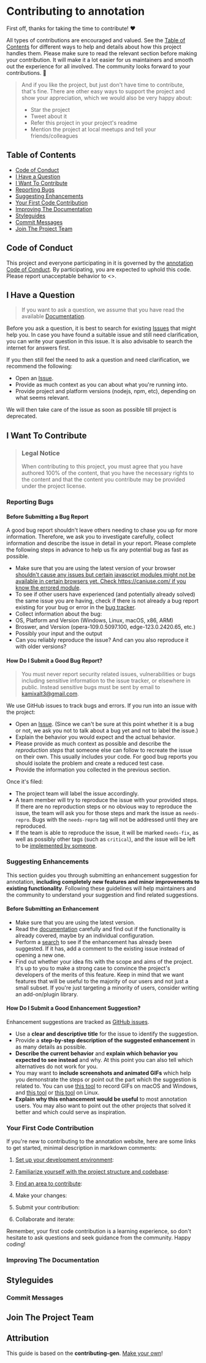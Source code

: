 <!-- omit in toc -->
# Contributing to annotation

First off, thanks for taking the time to contribute! ❤️

All types of contributions are encouraged and valued. See the [Table of Contents](#table-of-contents) for different ways to help and details about how this project handles them. Please make sure to read the relevant section before making your contribution. It will make it a lot easier for us maintainers and smooth out the experience for all involved. The community looks forward to your contributions. 🎉

> And if you like the project, but just don't have time to contribute, that's fine. There are other easy ways to support the project and show your appreciation, which we would also be very happy about:
> - Star the project
> - Tweet about it
> - Refer this project in your project's readme
> - Mention the project at local meetups and tell your friends/colleagues

<!-- omit in toc -->
## Table of Contents

- [Code of Conduct](#code-of-conduct)
- [I Have a Question](#i-have-a-question)
- [I Want To Contribute](#i-want-to-contribute)
- [Reporting Bugs](#reporting-bugs)
- [Suggesting Enhancements](#suggesting-enhancements)
- [Your First Code Contribution](#your-first-code-contribution)
- [Improving The Documentation](#improving-the-documentation)
- [Styleguides](#styleguides)
- [Commit Messages](#commit-messages)
- [Join The Project Team](#join-the-project-team)


## Code of Conduct

This project and everyone participating in it is governed by the
[annotation Code of Conduct](https://github.com/VlxtIykg/annotationblob/master/CODE_OF_CONDUCT.md).
By participating, you are expected to uphold this code. Please report unacceptable behavior
to <>.


## I Have a Question

> If you want to ask a question, we assume that you have read the available [Documentation](https://docs.kami.wtf/annotation).

Before you ask a question, it is best to search for existing [Issues](https://github.com/VlxtIykg/annotation/issues) that might help you. In case you have found a suitable issue and still need clarification, you can write your question in this issue. It is also advisable to search the internet for answers first.

If you then still feel the need to ask a question and need clarification, we recommend the following:

- Open an [Issue](https://github.com/VlxtIykg/annotation/issues/new).
- Provide as much context as you can about what you're running into.
- Provide project and platform versions (nodejs, npm, etc), depending on what seems relevant.

We will then take care of the issue as soon as possible till project is deprecated.

## I Want To Contribute

> ### Legal Notice <!-- omit in toc -->
> When contributing to this project, you must agree that you have authored 100% of the content, that you have the necessary rights to the content and that the content you contribute may be provided under the project license.

### Reporting Bugs

<!-- omit in toc -->
#### Before Submitting a Bug Report

A good bug report shouldn't leave others needing to chase you up for more information. Therefore, we ask you to investigate carefully, collect information and describe the issue in detail in your report. Please complete the following steps in advance to help us fix any potential bug as fast as possible.

- Make sure that you are using the latest version of your browser [shouldn't cause any issues but certain javascript modules might not be available in certain browsers yet. Check https://caniuse.com/ if you know the errored module](https://caniuse.com/). 
- To see if other users have experienced (and potentially already solved) the same issue you are having, check if there is not already a bug report existing for your bug or error in the [bug tracker](https://github.com/VlxtIykg/annotationissues?q=label%3Abug).
- Collect information about the bug:
- OS, Platform and Version (Windows, Linux, macOS, x86, ARM)
- Broswer, and Version (opera-109.0.5097.100, edge-123.0.2420.65, etc.)
- Possibly your input and the output
- Can you reliably reproduce the issue? And can you also reproduce it with older versions?

<!-- omit in toc -->
#### How Do I Submit a Good Bug Report?

> You must never report security related issues, vulnerabilities or bugs including sensitive information to the issue tracker, or elsewhere in public. Instead sensitive bugs must be sent by email to kamixalt3@gmail.com.
<!-- You may add a PGP key to allow the messages to be sent encrypted as well. -->

We use GitHub issues to track bugs and errors. If you run into an issue with the project:

- Open an [Issue](https://github.com/VlxtIykg/annotation/issues/new). (Since we can't be sure at this point whether it is a bug or not, we ask you not to talk about a bug yet and not to label the issue.)
- Explain the behavior you would expect and the actual behavior.
- Please provide as much context as possible and describe the *reproduction steps* that someone else can follow to recreate the issue on their own. This usually includes your code. For good bug reports you should isolate the problem and create a reduced test case.
- Provide the information you collected in the previous section.

Once it's filed:

- The project team will label the issue accordingly.
- A team member will try to reproduce the issue with your provided steps. If there are no reproduction steps or no obvious way to reproduce the issue, the team will ask you for those steps and mark the issue as `needs-repro`. Bugs with the `needs-repro` tag will not be addressed until they are reproduced.
- If the team is able to reproduce the issue, it will be marked `needs-fix`, as well as possibly other tags (such as `critical`), and the issue will be left to be [implemented by someone](#your-first-code-contribution).

<!-- You might want to create an issue template for bugs and errors that can be used as a guide and that defines the structure of the information to be included. If you do so, reference it here in the description. -->


### Suggesting Enhancements

This section guides you through submitting an enhancement suggestion for annotation, **including completely new features and minor improvements to existing functionality**. Following these guidelines will help maintainers and the community to understand your suggestion and find related suggestions.

<!-- omit in toc -->
#### Before Submitting an Enhancement

- Make sure that you are using the latest version.
- Read the [documentation](https://docs.kami.wtf/annotation) carefully and find out if the functionality is already covered, maybe by an individual configuration.
- Perform a [search](https://github.com/VlxtIykg/annotation/issues) to see if the enhancement has already been suggested. If it has, add a comment to the existing issue instead of opening a new one.
- Find out whether your idea fits with the scope and aims of the project. It's up to you to make a strong case to convince the project's developers of the merits of this feature. Keep in mind that we want features that will be useful to the majority of our users and not just a small subset. If you're just targeting a minority of users, consider writing an add-on/plugin library.

<!-- omit in toc -->
#### How Do I Submit a Good Enhancement Suggestion?

Enhancement suggestions are tracked as [GitHub issues](https://github.com/VlxtIykg/annotation/issues).

- Use a **clear and descriptive title** for the issue to identify the suggestion.
- Provide a **step-by-step description of the suggested enhancement** in as many details as possible.
- **Describe the current behavior** and **explain which behavior you expected to see instead** and why. At this point you can also tell which alternatives do not work for you.
- You may want to **include screenshots and animated GIFs** which help you demonstrate the steps or point out the part which the suggestion is related to. You can use [this tool](https://www.cockos.com/licecap/) to record GIFs on macOS and Windows, and [this tool](https://github.com/colinkeenan/silentcast) or [this tool](https://github.com/GNOME/byzanz) on Linux. <!-- this should only be included if the project has a GUI -->
- **Explain why this enhancement would be useful** to most annotation users. You may also want to point out the other projects that solved it better and which could serve as inspiration.

<!-- You might want to create an issue template for enhancement suggestions that can be used as a guide and that defines the structure of the information to be included. If you do so, reference it here in the description. -->

### Your First Code Contribution
If you're new to contributing to the annotation website, here are some links to get started, minimal description in markdown comments:

1. [Set up your development environment]():
	<!-- - Install the necessary software and tools, such as [![bun](https://img.shields.io/badge/-black?style=flat-square&logo=Bun&logoColor=fffff2%20&logoSize=auto&labelColor=000000)](https://bun.sh/docs/installation) and a code editor like [vim, open git bash and type vim.](https://www.git-scm.com/downloads) To exit :wq in normal mode or [vsc](https://code.visualstudio.com/).
	- Clone the annotation repository from GitHub. -->

2. [Familiarize yourself with the project structure and codebase]():
	<!-- - Explore the different frameworks and files in the repository.
		- [Astro getting started](https://docs.astro.build/en/getting-started/).
		- [Astro build a blog](https://docs.astro.build/en/tutorial/0-introduction/).
		- [Tailwind css](https://tailwindcss.com/docs/)
		- [React](https://react.dev/learn)
		- Special mention
			- [bun](https://bun.sh/docs/installation) -->

3. [Find an area to contribute]():
	<!-- - Look for open issues labeled as "good first issue" or "help wanted".
	- Choose a task that aligns with your skills and interests. -->

4. Make your changes:
	<!-- - Create a new branch for your contribution.
	- Write your code following the project's coding style and guidelines.
	- Test your changes locally to ensure they work as expected. -->

5. Submit your contribution:
	<!-- - Commit your changes and push them to your forked repository.
	- Open a pull request (PR) to the main repository.
	- Provide a clear description of your changes and why they are valuable. -->

6. Collaborate and iterate:
	<!-- - Engage in discussions with the project maintainers and other contributors.
	- Address any feedback or suggestions given on your PR.
	- Make necessary updates to your code based on the feedback. -->

Remember, your first code contribution is a learning experience, so don't hesitate to ask questions and seek guidance from the community. Happy coding!

### Improving The Documentation
<!-- TODO
Updating, improving and correcting the documentation

-->

## Styleguides
### Commit Messages
<!-- TODO

-->

## Join The Project Team
<!-- TODO -->

<!-- omit in toc -->
## Attribution
This guide is based on the **contributing-gen**. [Make your own](https://github.com/bttger/contributing-gen)!
